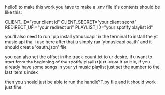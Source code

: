 hello!! to make this work you have to make a .env file it's contents should be like this:

CLIENT_ID="your client id"
CLIENT_SECRET="your client secret"
REDIRECT_URI="your redirect uri"
PLAYLIST_ID="your spotify playlist id"

you'll also need to run 'pip install ytmusicapi' in the terminal to install the yt music api that i use here
after that u simply run 'ytmusicapi oauth' and it should creat a 'oauth.json' file 

you can also set the offset in the track-count.txt to ur desire, if u want to start from the beginning of the spotify playlist
just leave it as it is, if you already have some songs in your yt music playlist just set the number to the last item's index

then you should just be able to run the handleYT.py file and it should work just fine
